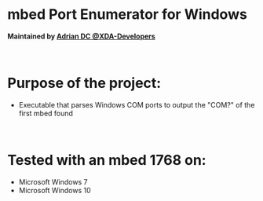 # mbed Port Enumerator for Windows
<b>Maintained by [Adrian DC @XDA-Developers](http://forum.xda-developers.com/member.php?u=2233641)</b>

<br />

# Purpose of the project:
 * Executable that parses Windows COM ports
    to output the "COM?" of the first mbed found

<br />

# Tested with an mbed 1768 on:
 * Microsoft Windows 7
 * Microsoft Windows 10
